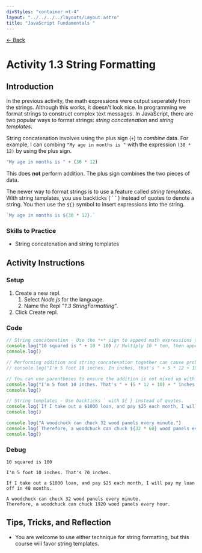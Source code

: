 ```yaml
---
divStyles: "container mt-4"
layout: "../../../../layouts/Layout.astro"
title: "JavaScript Fundamentals "
---
```


[← Back](/courses/javascript-fundamentals/)

# Activity 1.3 String Formatting

## Introduction

In the previous activity, the math expressions were output seperately from the strings. Although this works, it doesn't look nice. In programming we format strings to construct complex text messages. In JavaScript, there are two popular ways to format strings: _string concatenation_ and _string templates_.

String concatenation involves using the plus sign (`+`) to _combine_ data. For example, I can combing `"My age in months is "` with the expression `(30 * 12)` by using the plus sign.

```js
"My age in months is " + (30 * 12)
```

This does **not** perform addition. The plus sign combines the two pieces of data.

The newer way to format strings is to use a feature called _string templates_. With string templates, you use backticks ( \` \` ) instead of quotes to denote a string. You then use the `${}` symbol to insert expressions into the string.

```js
`My age in months is ${30 * 12}.`
```

### Skills to Practice

- String concatenation and string templates

## Activity Instructions

### Setup

1. Create a new repl.
   1. Select _Node.js_ for the language.
   2. Name the Repl "_1.3 StringFormatting_".
2. Click Create repl.

### Code

```javascript
// String concatenation - Use the *+* sign to append math expressions to strings
console.log("10 squared is " + 10 * 10) // Multiply 10 * ten, then append it to the string.
console.log()

// Performing addition and string concatenation together can cause problems.
// console.log("I'm 5 foot 10 inches. In inches, that's " + 5 * 12 + 10 + " inches.")

// You can use parentheses to ensure the addition is not mixed up with concatenation.
console.log("I'm 5 foot 10 inches. That's " + (5 * 12 + 10) + " inches.")
console.log()

// String templates - Use backticks ` with ${ } instead of quotes.
console.log(`If I take out a $1000 loan, and pay $25 each month, I will pay my loan off in ${1000 / 25} months.`)
console.log()

console.log("A woodchuck can chuck 32 wood panels every minute.")
console.log(`Therefore, a woodchuck can chuck ${32 * 60} wood panels every hour.`)
console.log()
```

### Debug

```
10 squared is 100

I'm 5 foot 10 inches. That's 70 inches.

If I take out a $1000 loan, and pay $25 each month, I will pay my loan off in 40 months.

A woodchuck can chuck 32 wood panels every minute.
Therefore, a woodchuck can chuck 1920 wood panels every hour.
```

## Tips, Tricks, and Reflection

- You are welcome to use either technique for string formatting, but this course will favor string templates.
